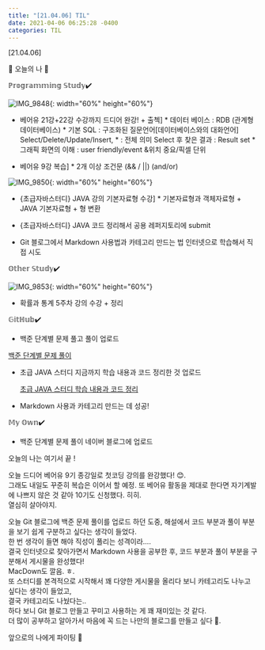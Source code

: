 ```yaml
---
title: "[21.04.06] TIL"
date: 2021-04-06 06:25:28 -0400
categories: TIL
---
```


[21.04.06]

🙌 오늘의 나 🙌

ℙ𝕣𝕠𝕘𝕣𝕒𝕞𝕞𝕚𝕟𝕘 𝕊𝕥𝕦𝕕𝕪✔️

![IMG_9848](https://user-images.githubusercontent.com/63195670/113689839-b4ddd680-9705-11eb-82b3-4dea1a1ea118.jpg){: width="60%" height="60%"}

- 베어유 21강+22강 수강까지 드디어 완강! + 출첵]
      * 데이터 베이스 : RDB (관계형데이터베이스)
      * 기본 SQL : 구조화된 질문언어[데이터베이스와의 대화언어]
                         Select/Delete/Update/Insert,  * : 전체 의미
                         Select 후 찾은 결과 : Result set
      * 그래픽 화면의 이해 : user friendly/event &위치 중요/픽셀 단위

- 베어유 9강 복습] 
      * 2개 이상 조건문 (&& / ||) (and/or)

![IMG_9850](https://user-images.githubusercontent.com/63195670/113689844-b5766d00-9705-11eb-9257-81260b2bd208.jpg){: width="60%" height="60%"}

- {초급자바스터디} JAVA 강의 기본자료형 수강]
      * 기본자료형과 객체자료형 + JAVA 기본자료형 + 형 변환



- {초급자바스터디} JAVA 코드 정리해서 공용 레퍼지토리에 submit

- Git 블로그에서 Markdown 사용법과 카테고리 만드는 법 인터넷으로 학습해서 직접 시도

𝕆𝕥𝕙𝕖𝕣 𝕊𝕥𝕦𝕕𝕪✔️

![IMG_9853](https://user-images.githubusercontent.com/63195670/113689847-b60f0380-9705-11eb-91f8-db4b7bf6e77b.jpg){: width="60%" height="60%"}

- 확률과 통계 5주차 강의 수강 + 정리

𝔾𝕚𝕥ℍ𝕦𝕓✔️

- 백준 단계별 문제 풀고 풀이 업로드 
  
 [백준 단계별 문제 풀이](https://swiftie1230.github.io/%EB%B0%B1%EC%A4%80%EB%AC%B8%EC%A0%9C%ED%92%80%EC%9D%B4/%EB%B0%B1%EC%A4%80%EB%AC%B8%EC%A0%9C%ED%92%80%EC%9D%B4-10757%EB%B2%88/)

- 초급 JAVA 스터디 지금까지 학습 내용과 코드 정리한 것 업로드

  [초급 JAVA 스터디 학습 내용과 코드 정리](https://swiftie1230.github.io/categories/#초급java스터디)

- Markdown 사용과 카테고리 만드는 데 성공!

𝕄𝕪 𝕆𝕨𝕟✔️

- 백준 단계별 문제 풀이 네이버 블로그에 업로드



오늘의 나는 여기서 끝 !


오늘 드디어 베어유 9기 종강일로 첫코딩 강의를 완강했다! 😊.   
그래도 내일도 꾸준히 복습은 이어서 할 예정.
또 베어유 활동을 제대로 한다면 자기계발에 나쁘지 않은 것 같아 10기도 신청했다. 히히.   
열심히 살아야지.


오늘 Git 블로그에 백준 문제 풀이를 업로드 하던 도중, 해설에서 코드 부분과 풀이 부분을 보기 쉽게 구분하고 싶다는 생각이 들었다.    
한 번 생각이 들면 해야 직성이 풀리는 성격이라….   
결국 인터넷으로 찾아가면서 Markdown 사용을 공부한 후, 코드 부분과 풀이 부분을 구분해서 게시물을 완성했다!    
MacDown도 깔음. ㅎ.   
또 스터디를 본격적으로 시작해서 꽤 다양한 게시물을 올리다 보니 카테고리도 나누고 싶다는 생각이 들었고,    
결국 카테고리도 나눴다는..    
하다 보니 Git 블로그 만들고 꾸미고 사용하는 게 꽤 재미있는 것 같다.    
더 많이 공부하고 알아가서 마음에 꼭 드는 나만의 블로그를 만들고 싶다 🌟.   


앞으로의 나에게 파이팅 🌸

